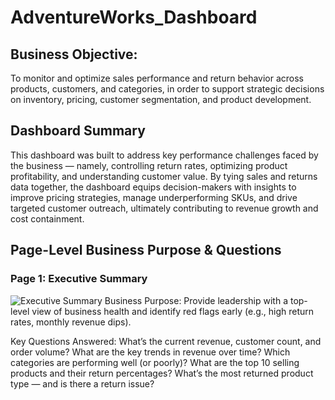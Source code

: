 # AdventureWorks_Dashboard

## Business Objective:
To monitor and optimize sales performance and return behavior across products, customers, and categories, in order to support strategic decisions on inventory, pricing, customer segmentation, and product development.

## Dashboard Summary
This dashboard was built to address key performance challenges faced by the business — namely, controlling return rates, optimizing product profitability, and understanding customer value. By tying sales and returns data together, the dashboard equips decision-makers with insights to improve pricing strategies, manage underperforming SKUs, and drive targeted customer outreach, ultimately contributing to revenue growth and cost containment.

## Page-Level Business Purpose & Questions

### Page 1: Executive Summary
![Executive Summary](https://github.com/dbshreyas/AdventureWorks_Dashboard_Power_BI/blob/main/Dashboard%20Snapshots/1%20Executive%20Summary.png)
Business Purpose:
Provide leadership with a top-level view of business health and identify red flags early (e.g., high return rates, monthly revenue dips).

Key Questions Answered:
What’s the current revenue, customer count, and order volume?
What are the key trends in revenue over time?
Which categories are performing well (or poorly)?
What are the top 10 selling products and their return percentages?
What’s the most returned product type — and is there a return issue?
